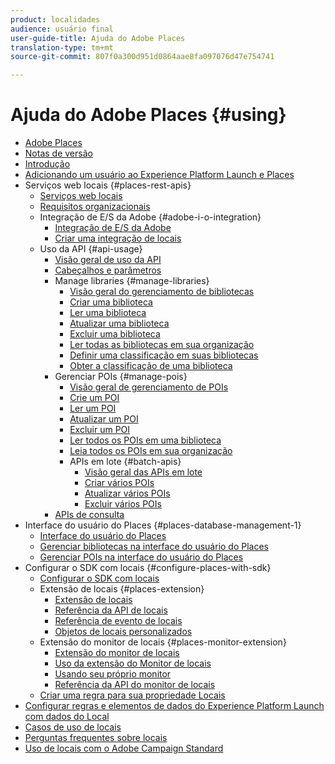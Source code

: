 ```yaml
---
product: localidades
audience: usuário final
user-guide-title: Ajuda do Adobe Places
translation-type: tm+mt
source-git-commit: 807f0a300d951d0864aae8fa097076d47e754741

---
```



# Ajuda do Adobe Places {#using}

+ [Adobe Places](home.md)
+ [Notas de versão](release-notes.md)
+ [Introdução](getting-started.md)
+ [Adicionando um usuário ao Experience Platform Launch e Places](adding-a-user-to-places.md)
+ Serviços web locais {#places-rest-apis}
   + [Serviços web locais](places-rest-apis/places-web-services.md)
   + [Requisitos organizacionais](places-rest-apis/organizational-requirements.md)
   + Integração de E/S da Adobe {#adobe-i-o-integration}
      + [Integração de E/S da Adobe](places-rest-apis/adobe-i-o-integration/adobe-i-o-integration.md)
      + [Criar uma integração de locais](places-rest-apis/adobe-i-o-integration/create-a-places-integration.md)
   + Uso da API {#api-usage}
      + [Visão geral de uso da API](places-rest-apis/api-usage/api-usage.md)
      + [Cabeçalhos e parâmetros](places-rest-apis/api-usage/headers-and-parameters.md)
      + Manage libraries {#manage-libraries}
         + [Visão geral do gerenciamento de bibliotecas](places-rest-apis/api-usage/manage-libraries/manage-libraries.md)
         + [Criar uma biblioteca](places-rest-apis/api-usage/manage-libraries/create-a-library.md)
         + [Ler uma biblioteca](places-rest-apis/api-usage/manage-libraries/read-a-library.md)
         + [Atualizar uma biblioteca](places-rest-apis/api-usage/manage-libraries/update-a-library.md)
         + [Excluir uma biblioteca](places-rest-apis/api-usage/manage-libraries/delete-a-library.md)
         + [Ler todas as bibliotecas em sua organização](places-rest-apis/api-usage/manage-libraries/read-all-libraries-in-your-organization.md)
         + [Definir uma classificação em suas bibliotecas](places-rest-apis/api-usage/manage-libraries/set-a-ran-on-your-libraries.md)
         + [Obter a classificação de uma biblioteca](places-rest-apis/api-usage/manage-libraries/get-a-librarys-rank.md)
      + Gerenciar POIs {#manage-pois}
         + [Visão geral de gerenciamento de POIs](places-rest-apis/api-usage/manage-pois/manage-pois.md)
         + [Crie um POI](places-rest-apis/api-usage/manage-pois/create-a-poi.md)
         + [Ler um POI](places-rest-apis/api-usage/manage-pois/read-a-poi.md)
         + [Atualizar um POI](places-rest-apis/api-usage/manage-pois/update-a-poi.md)
         + [Excluir um POI](places-rest-apis/api-usage/manage-pois/delete-a-poi.md)
         + [Ler todos os POIs em uma biblioteca](places-rest-apis/api-usage/manage-pois/read-all-pois-in-a-library.md)
         + [Leia todos os POIs em sua organização](places-rest-apis/api-usage/manage-pois/read-all-pois-in-your-organization.md)
         + APIs em lote {#batch-apis}
            + [Visão geral das APIs em lote](places-rest-apis/api-usage/manage-pois/batch-apis/batch-apis.md)
            + [Criar vários POIs](places-rest-apis/api-usage/manage-pois/batch-apis/create-multiple-pois.md)
            + [Atualizar vários POIs](places-rest-apis/api-usage/manage-pois/batch-apis/update-multiple-pois.md)
            + [Excluir vários POIs](places-rest-apis/api-usage/manage-pois/batch-apis/delete-multiple-pois.md)
      + [APIs de consulta](places-rest-apis/api-usage/query-apis.md)
+ Interface do usuário do Places {#places-database-management-1}
   + [Interface do usuário do Places](places-database-management-1/places-database-management.md)
   + [Gerenciar bibliotecas na interface do usuário do Places](places-database-management-1/manage-libraries-in-the-places-ui.md)
   + [Gerenciar POIs na interface do usuário do Places](places-database-management-1/managing-pois-in-the-places-ui.md)
+ Configurar o SDK com locais {#configure-places-with-sdk}
   + [Configurar o SDK com locais](configure-places-in-the-sdk/configure-places-in-the-sdk.md)
   + Extensão de locais {#places-extension}
      + [Extensão de locais](configure-places-in-the-sdk/places-extension/places-extension.md)
      + [Referência da API de locais](configure-places-in-the-sdk/places-extension/places-api-reference.md)
      + [Referência de evento de locais](configure-places-in-the-sdk/places-extension/places-event-ref.md)
      + [Objetos de locais personalizados](configure-places-in-the-sdk/places-extension/cust-places-objects.md)
   + Extensão do monitor de locais {#places-monitor-extension}
      + [Extensão do monitor de locais](configure-places-in-the-sdk/places-monitor-extension/places-monitor-extension.md)
      + [Uso da extensão do Monitor de locais](configure-places-in-the-sdk/places-monitor-extension/using-places-monitor-extension.md)
      + [Usando seu próprio monitor](configure-places-in-the-sdk/places-monitor-extension/using-your-own-monitor.md)
      + [Referência da API do monitor de locais](configure-places-in-the-sdk/places-monitor-extension/places-monitor-api-reference.md)
   + [Criar uma regra para sua propriedade Locais](configure-places-in-the-sdk/create-rule-places-property.md)
+ [Configurar regras e elementos de dados do Experience Platform Launch com dados do Local](rules-data-elements-places-data.md)
+ [Casos de uso de locais](places-use-cases.md)
+ [Perguntas frequentes sobre locais](places-faqs.md)
+ [Uso de locais com o Adobe Campaign Standard](using-places-with-acs.md)
